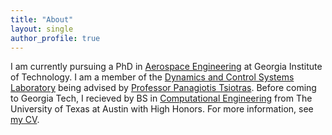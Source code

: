 ```yaml
---
title: "About"
layout: single
author_profile: true
---
```


I am currently pursuing a PhD in [Aerospace Engineering](https://ae.gatech.edu/) at Georgia Institute of Technology. I am a member of the [Dynamics and Control Systems Laboratory](http://dcsl.gatech.edu/) being advised by [Professor Panagiotis Tsiotras](http://dcsl.gatech.edu/tsiotras.html). Before coming to Georgia Tech, I recieved by BS in [Computational Engineering](https://www.ae.utexas.edu/undergraduate/computational-undergrad-program) from The University of Texas at Austin with High Honors. For more information, see [my CV](https://travisdriver.github.io/docs/travisdriver_cv.pdf). 
